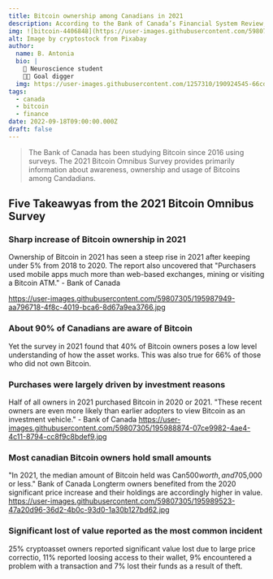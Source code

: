 ```yaml
---
title: Bitcoin ownership among Canadians in 2021 
description: According to the Bank of Canada’s Financial System Review, cryptoassets market have seen rapid growth and integration into the traditional finance in recent years
img: ![bitcoin-4406848](https://user-images.githubusercontent.com/59807305/195985948-607de861-6ce7-41f5-813e-a777403a11bd.jpg)
alt: Image by cryptostock from Pixabay 
author: 
  name: B. Antonia
  bio: |
    🧠 Neuroscience student
    🦸🏼 Goal digger
  img: https://user-images.githubusercontent.com/1257310/190924545-66cd79f4-445a-41d5-9cd4-f29d00d3619c.jpg
tags:
  - canada
  - bitcoin
  - finance
date: 2022-09-18T09:00:00.000Z
draft: false
---
```



> The Bank of Canada has been studying Bitcoin since 2016 using surveys. The 2021 Bitcoin Omnibus Survey provides primarily information about awareness, ownership and usage of Bitcoins among Candadians. 

## Five Takeawyas from the 2021 Bitcoin Omnibus Survey

### Sharp increase of Bitcoin ownership in 2021
Ownership of Bitcoin in 2021 has seen a steep rise in 2021 after keeping under 5% from 2018 to 2020. The report also uncovered that "Purchasers used mobile apps much more than web-based exchanges, mining or visiting a Bitcoin ATM." - Bank of Canada

https://user-images.githubusercontent.com/59807305/195987949-aa796718-4f8c-4019-bca6-8d67a9ea3766.jpg

### About 90% of Canadians are aware of Bitcoin
Yet the survey in 2021 found that 40% of Bitcoin owners poses a low level understanding of how the asset works. This was also true for 66% of those who did not own Bitcoin.

### Purchases were largely driven by investment reasons 
Half of all owners in 2021 purchased Bitcoin in 2020 or 2021. "These recent owners are even more likely than earlier adopters to view Bitcoin as an investment vehicle." - Bank of Canada
https://user-images.githubusercontent.com/59807305/195988874-07ce9982-4ae4-4c11-8794-cc8f9c8bdef9.jpg

### Most canadian Bitcoin owners hold small amounts
"In 2021, the median amount of Bitcoin held was Can$500 worth, and 70% of Bitcoin owners held the equivalent of Can$5,000 or less." Bank of Canada
Longterm owners benefited from the 2020 significant price increase and their holdings are accordingly higher in value.
https://user-images.githubusercontent.com/59807305/195989523-47a20d96-36d2-4b0c-93d0-1a30b127bd62.jpg

### Significant lost of value reported as the most common incident
25% cryptoasset owners reported significant value lost due to large price correctio, 11% reported loosing access to their wallet, 9% encountered a problem with a transaction and 7% lost their funds as a result of theft. 

